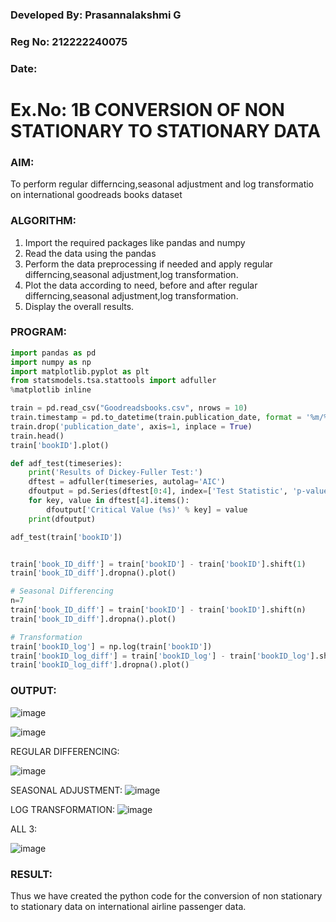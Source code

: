 ### Developed By: Prasannalakshmi G
### Reg No: 212222240075
### Date: 

# Ex.No: 1B CONVERSION OF NON STATIONARY TO STATIONARY DATA


### AIM:
To perform regular differncing,seasonal adjustment and log transformatio on international goodreads books dataset

### ALGORITHM:
1. Import the required packages like pandas and numpy
2. Read the data using the pandas
3. Perform the data preprocessing if needed and apply regular differncing,seasonal adjustment,log transformation.
4. Plot the data according to need, before and after regular differncing,seasonal adjustment,log transformation.
5. Display the overall results.
### PROGRAM:

```python
import pandas as pd
import numpy as np
import matplotlib.pyplot as plt
from statsmodels.tsa.stattools import adfuller
%matplotlib inline

train = pd.read_csv("Goodreadsbooks.csv", nrows = 10)
train.timestamp = pd.to_datetime(train.publication_date, format = '%m/%d/%Y')
train.drop('publication_date', axis=1, inplace = True)
train.head()
train['bookID'].plot()

def adf_test(timeseries):
    print('Results of Dickey-Fuller Test:')
    dftest = adfuller(timeseries, autolag='AIC')
    dfoutput = pd.Series(dftest[0:4], index=['Test Statistic', 'p-value', '#Lags Used', 'Number of Observations Used'])
    for key, value in dftest[4].items():
        dfoutput['Critical Value (%s)' % key] = value
    print(dfoutput)

adf_test(train['bookID'])


train['book_ID_diff'] = train['bookID'] - train['bookID'].shift(1)
train['book_ID_diff'].dropna().plot()

# Seasonal Differencing
n=7
train['book_ID_diff'] = train['bookID'] - train['bookID'].shift(n)
train['book_ID_diff'].dropna().plot()

# Transformation
train['bookID_log'] = np.log(train['bookID'])
train['bookID_log_diff'] = train['bookID_log'] - train['bookID_log'].shift(1)
train['bookID_log_diff'].dropna().plot()


```

### OUTPUT:
![image](https://github.com/user-attachments/assets/e07232a3-30b5-45da-a7c6-784c40c8ba93)

![image](https://github.com/user-attachments/assets/ee19eee7-d92c-41a2-bf9a-ee1ea641b375)

REGULAR DIFFERENCING:

![image](https://github.com/user-attachments/assets/26e34c12-29d6-406f-b083-6f81e13023ca)

SEASONAL ADJUSTMENT:
![image](https://github.com/user-attachments/assets/6ac770b1-9f0e-4bcb-bb03-ac6b7801f1a6)


LOG TRANSFORMATION:
![image](https://github.com/user-attachments/assets/d3ed1812-2963-4af9-93a2-b5ac3e7bbc19)


ALL 3:

![image](https://github.com/user-attachments/assets/28df4fd3-ca24-47c8-8805-fe6c5318cf2a)



### RESULT:
Thus we have created the python code for the conversion of non stationary to stationary data on international airline passenger
data.
